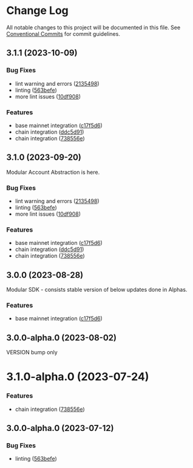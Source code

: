 # Change Log

All notable changes to this project will be documented in this file.
See [Conventional Commits](https://conventionalcommits.org) for commit guidelines.

## 3.1.1 (2023-10-09)


### Bug Fixes

* lint warning and errors ([2135498](https://github.com/bcnmy/biconomy-client-sdk/commit/2135498896beb54d25add820c1521ffa22d5db7c))
* linting ([563befe](https://github.com/bcnmy/biconomy-client-sdk/commit/563befedcc37aee4c531e01809b47e559a33f526))
* more lint issues ([10df908](https://github.com/bcnmy/biconomy-client-sdk/commit/10df90821b473fd668907cf3e447dfe3825317fc))


### Features

* base mainnet integration ([c17f5d6](https://github.com/bcnmy/biconomy-client-sdk/commit/c17f5d6c2fe34b106e6d9755f54fab2493db6fbe))
* chain integration ([ddc5d91](https://github.com/bcnmy/biconomy-client-sdk/commit/ddc5d91d5df10a10266f4500644d24e0bc1ea684))
* chain integration ([738556e](https://github.com/bcnmy/biconomy-client-sdk/commit/738556efcfda70fedc652befc0b35f8835c5e360))





## 3.1.0 (2023-09-20)

Modular Account Abstraction is here.

### Bug Fixes

* lint warning and errors ([2135498](https://github.com/bcnmy/biconomy-client-sdk/commit/2135498896beb54d25add820c1521ffa22d5db7c))
* linting ([563befe](https://github.com/bcnmy/biconomy-client-sdk/commit/563befedcc37aee4c531e01809b47e559a33f526))
* more lint issues ([10df908](https://github.com/bcnmy/biconomy-client-sdk/commit/10df90821b473fd668907cf3e447dfe3825317fc))


### Features

* base mainnet integration ([c17f5d6](https://github.com/bcnmy/biconomy-client-sdk/commit/c17f5d6c2fe34b106e6d9755f54fab2493db6fbe))
* chain integration ([ddc5d91](https://github.com/bcnmy/biconomy-client-sdk/commit/ddc5d91d5df10a10266f4500644d24e0bc1ea684))
* chain integration ([738556e](https://github.com/bcnmy/biconomy-client-sdk/commit/738556efcfda70fedc652befc0b35f8835c5e360))





## 3.0.0 (2023-08-28)

Modular SDK - consists stable version of below updates done in Alphas.

### Features

* base mainnet integration ([c17f5d6](https://github.com/bcnmy/biconomy-client-sdk/commit/c17f5d6c2fe34b106e6d9755f54fab2493db6fbe))





## 3.0.0-alpha.0 (2023-08-02)

VERSION bump only




# 3.1.0-alpha.0 (2023-07-24)


### Features

* chain integration ([738556e](https://github.com/bcnmy/biconomy-client-sdk/commit/738556efcfda70fedc652befc0b35f8835c5e360))





## 3.0.0-alpha.0 (2023-07-12)


### Bug Fixes

* linting ([563befe](https://github.com/bcnmy/biconomy-client-sdk/commit/563befedcc37aee4c531e01809b47e559a33f526))
